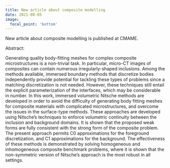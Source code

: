 ```yaml
---
title: New article about composite modelling
date: 2021-08-05
image:
  focal_point: 'bottom'
---
```


New article about composite modelling is published at CMAME.

Abstract:

Generating quality body-fitting meshes for complex composite microstructures is a non-trivial task. In particular, micro-CT images of composites can contain numerous irregularly-shaped inclusions. Among the methods available, immersed boundary methods that discretize bodies independently provide potential for tackling these types of problems since a matching discretization is not needed. However, these techniques still entail the explicit parameterization of the interfaces, which may be considerable in number. In this work, immersed volumetric Nitsche methods are developed in order to avoid the difficulty of generating body fitting meshes for composite materials with complicated microstructures, and overcome the issues in the surface-type methods. These approaches are developed using Nitsche’s techniques to enforce volumetric continuity between the inclusion and background domains. It is shown that the proposed weak forms are fully consistent with the strong form of the composite problem. The present approach permits C0 approximations for the foreground discretization, and C1 approximations for the background. The effectiveness of these methods is demonstrated by solving homogeneous and inhomogeneous composite benchmark problems, where it is shown that the non-symmetric version of Nitsche’s approach is the most robust in all settings.